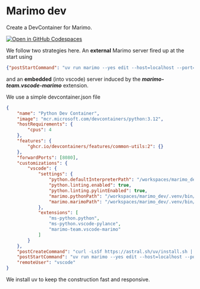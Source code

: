 # Marimo dev

Create a DevContainer for Marimo.

[![Open in GitHub Codespaces](https://github.com/codespaces/badge.svg)](https://codespaces.new/tschm/marimo_dev)

We follow two strategies here.
An **external** Marimo server fired up at the start using

```json
{"postStartCommand": "uv run marimo --yes edit --host=localhost --port=8080 --headless --no-token"}
```

and an **embedded** (into vscode) server induced by the
***marimo-team.vscode-marimo*** extension.

We use a simple devcontainer.json file

```json
{
    "name": "Python Dev Container",
    "image": "mcr.microsoft.com/devcontainers/python:3.12",
    "hostRequirements": {
        "cpus": 4
    },
    "features": {
        "ghcr.io/devcontainers/features/common-utils:2": {}
    },
    "forwardPorts": [8080],
    "customizations": {
        "vscode": {
            "settings": {
                "python.defaultInterpreterPath": "/workspaces/marimo_dev/.venv/bin/python",
                "python.linting.enabled": true,
                "python.linting.pylintEnabled": true,
                "marimo.pythonPath": "/workspaces/marimo_dev/.venv/bin/python",
                "marimo.marimoPath": "/workspaces/marimo_dev/.venv/bin/marimo"
            },
            "extensions": [
                "ms-python.python",
                "ms-python.vscode-pylance",
                "marimo-team.vscode-marimo"
            ]
        }
    },
    "postCreateCommand": "curl -LsSf https://astral.sh/uv/install.sh | sh && . ~/.profile && uv venv && . .venv/bin/activate && uv pip install marimo && uv pip install -r requirements.txt",
    "postStartCommand": "uv run marimo --yes edit --host=localhost --port=8080 --headless --no-token",
    "remoteUser": "vscode"
}
```

We install uv to keep the construction fast and responsive.

